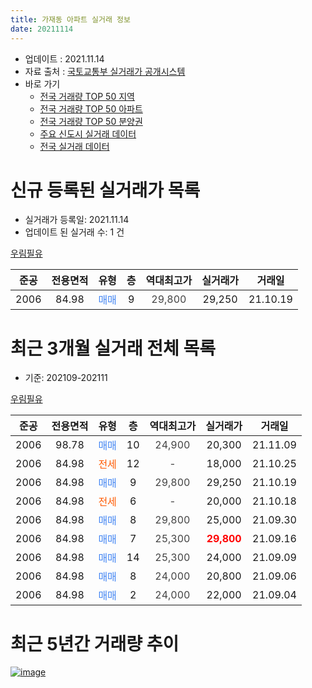 ```yaml
---
title: 가재동 아파트 실거래 정보
date: 20211114
---
```


* 업데이트 : 2021.11.14
* 자료 출처 : [국토교통부 실거래가 공개시스템](http://rt.molit.go.kr)
* 바로 가기
    * [전국 거래량 TOP 50 지역](https://apt-info.github.io/apt-trade-info/tr)
    * [전국 거래량 TOP 50 아파트](https://apt-info.github.io/apt-trade-info/ta)
    * [전국 거래량 TOP 50 분양권](https://apt-info.github.io/apt-trade-info/tb)
    * [주요 신도시 실거래 데이터](https://apt-info.github.io/apt-trade-info/newtown)
    * [전국 실거래 데이터](https://apt-info.github.io/apt-trade-info/all)



<script async src="https://pagead2.googlesyndication.com/pagead/js/adsbygoogle.js"></script>
<!-- 기본광고 -->
<ins class="adsbygoogle"
     style="display:block"
     data-ad-client="ca-pub-1142216861245946"
     data-ad-slot="4805727019"
     data-ad-format="auto"
     data-full-width-responsive="true"></ins>
<script>
     (adsbygoogle = window.adsbygoogle || []).push({});
</script>


# 신규 등록된 실거래가 목록

* 실거래가 등록일: 2021.11.14
* 업데이트 된 실거래 수: 1 건


[우림필유](https://search.naver.com/search.naver?query=%EC%9A%B0%EB%A6%BC%ED%95%84%EC%9C%A0)

|준공|전용면적|유형|층|역대최고가|실거래가|거래일|
|:---:|:---:|:---:|:---:|:---:|:---:|:---:|
|2006|84.98|<span style="color:#4285F3">매매</span>|9|<span style="color:#444444">29,800</span>|29,250|21.10.19|



<script async src="https://pagead2.googlesyndication.com/pagead/js/adsbygoogle.js"></script>
<!-- 기본광고 -->
<ins class="adsbygoogle"
     style="display:block"
     data-ad-client="ca-pub-1142216861245946"
     data-ad-slot="4805727019"
     data-ad-format="auto"
     data-full-width-responsive="true"></ins>
<script>
     (adsbygoogle = window.adsbygoogle || []).push({});
</script>


# 최근 3개월 실거래 전체 목록
* 기준: 202109-202111


[우림필유](https://search.naver.com/search.naver?query=%EC%9A%B0%EB%A6%BC%ED%95%84%EC%9C%A0)

|준공|전용면적|유형|층|역대최고가|실거래가|거래일|
|:---:|:---:|:---:|:---:|:---:|:---:|:---:|
|2006|98.78|<span style="color:#4285F3">매매</span>|10|<span style="color:#444444">24,900</span>|20,300|21.11.09|
|2006|84.98|<span style="color:#FF5A00">전세</span>|12|<span style="color:#444444">-</span>|18,000|21.10.25|
|2006|84.98|<span style="color:#4285F3">매매</span>|9|<span style="color:#444444">29,800</span>|29,250|21.10.19|
|2006|84.98|<span style="color:#FF5A00">전세</span>|6|<span style="color:#444444">-</span>|20,000|21.10.18|
|2006|84.98|<span style="color:#4285F3">매매</span>|8|<span style="color:#444444">29,800</span>|25,000|21.09.30|
|2006|84.98|<span style="color:#4285F3">매매</span>|7|<span style="color:#444444">25,300</span>|<b><span style="color:#FF0000">29,800</span></b>|21.09.16|
|2006|84.98|<span style="color:#4285F3">매매</span>|14|<span style="color:#444444">25,300</span>|24,000|21.09.09|
|2006|84.98|<span style="color:#4285F3">매매</span>|8|<span style="color:#444444">24,000</span>|20,800|21.09.06|
|2006|84.98|<span style="color:#4285F3">매매</span>|2|<span style="color:#444444">24,000</span>|22,000|21.09.04|



<script async src="https://pagead2.googlesyndication.com/pagead/js/adsbygoogle.js"></script>
<!-- 기본광고 -->
<ins class="adsbygoogle"
     style="display:block"
     data-ad-client="ca-pub-1142216861245946"
     data-ad-slot="4805727019"
     data-ad-format="auto"
     data-full-width-responsive="true"></ins>
<script>
     (adsbygoogle = window.adsbygoogle || []).push({});
</script>


# 최근 5년간 거래량 추이


<div style="width:100%;">
    <canvas id="deal_progress" height="200"></canvas>
</div>

<script>
new Chart(document.getElementById("deal_progress"), {
    type: 'line',
    data: {
        labels: ['16.01','16.02','16.03','16.04','16.05','16.06','16.07','16.08','16.09','16.10','16.11','16.12','17.01','17.02','17.03','17.04','17.05','17.07','17.08','17.09','17.10','17.11','17.12','18.01','18.02','18.03','18.04','18.05','18.06','18.07','18.08','18.09','18.10','18.11','18.12','19.01','19.02','19.03','19.05','19.06','19.07','19.08','19.09','19.10','19.11','19.12','20.01','20.02','20.03','20.04','20.05','20.06','20.07','20.08','20.09','20.10','20.11','20.12','21.01','21.02','21.03','21.04','21.05','21.06','21.07','21.08','21.09','21.10','21.11'],
        datasets: [{
            label: '매매/분양권',
            data: [4,4,5,5,3,4,2,0,2,1,2,1,2,4,1,6,0,2,5,1,2,1,0,1,0,1,2,0,0,1,2,2,1,1,1,1,0,2,1,2,0,1,1,1,1,3,2,2,1,4,1,4,6,3,3,0,3,4,2,4,13,7,4,4,2,8,5,1,1],
            borderColor: "rgba(66, 133, 243, 1)",
            backgroundColor: "rgba(66, 133, 243, 0.05)",
            borderWidth: 1,
            pointRadius: 0,
            fill: false,
            lineTension: 0
        },{
            label: '전/월세',
            data: [1,1,1,1,3,2,6,3,2,3,3,1,2,1,4,3,2,2,1,1,3,1,1,1,1,1,1,2,1,2,0,0,3,1,1,1,2,1,0,2,1,0,2,0,0,2,5,1,3,3,0,2,1,2,1,3,1,2,2,0,0,1,0,0,1,1,0,2,0],
            borderColor: "rgba(255, 90, 0, 1)",
            backgroundColor: "rgba(255, 90, 0, 0.05)",
            borderWidth: 1,
            pointRadius: 0,
            fill: false,
            lineTension: 0
        },{
            label: '합계',
            data: [5,5,6,6,6,6,8,3,4,4,5,2,4,5,5,9,2,4,6,2,5,2,1,2,1,2,3,2,1,3,2,2,4,2,2,2,2,3,1,4,1,1,3,1,1,5,7,3,4,7,1,6,7,5,4,3,4,6,4,4,13,8,4,4,3,9,5,3,1],
            borderColor: "rgba(0, 0, 0, 1)",
            backgroundColor: "rgba(0, 0, 0, 0.03)",
            borderWidth: 0.1,
            pointRadius: 0,
            fill: true,
            lineTension: 0
        }
        ]
    },
    options: {
        responsive: true,
        title: {
            display: false
        },
        tooltips: {
            mode: 'index',
            intersect: false
        },
        hover: {
            mode: 'nearest',
            intersect: true
        },
        scales: {
            xAxes: [{
                display: true,
                scaleLabel: {
                    display: true,
                    labelString: '년/월'
                }
            }],
            yAxes: [{
                display: true,
                ticks: {
                    suggestedMin: 0,
                },
                scaleLabel: {
                    display: true,
                    labelString: '실거래 수'
                }
            }]
        }
    }
});

</script>


[![image](https://apt-info.github.io/images/2020-01-03-apt-trade-info/1024x500.png)](https://play.google.com/store/apps/details?id=com.aptinfo.apttradeinfo)

